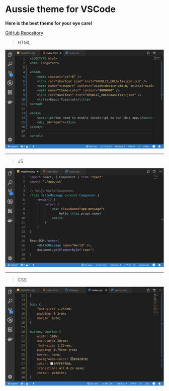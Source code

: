 # Aussie theme for VSCode

**Here is the best theme for your eye care!**

[GitHub Repository](https://github.com/rahmanyerli/aussie)

> HTML

![Screen Shot-III](./images/html.png)

---

> JS

![Screen Shot-II](./images/js.png)

---

> CSS

![Screen Shot-III](./images/css.png)
